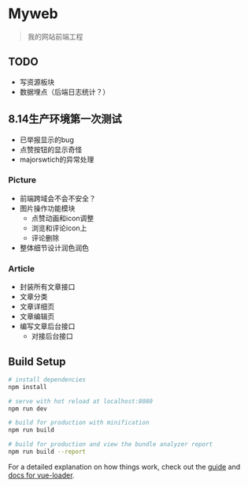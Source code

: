 # Myweb

> 我的网站前端工程

## TODO
* 写资源板块
* 数据埋点（后端日志统计？）

## 8.14生产环境第一次测试
* 已举报显示的bug
* 点赞按钮的显示奇怪
* majorswtich的异常处理

### Picture
* 前端跨域会不会不安全？
* 图片操作功能模块
  * 点赞动画和icon调整
  * 浏览和评论icon上
  * 评论删除
* 整体细节设计润色润色

### Article
* 封装所有文章接口
* 文章分类
* 文章详细页
* 文章编辑页
* 编写文章后台接口
  * 对接后台接口



## Build Setup

``` bash
# install dependencies
npm install

# serve with hot reload at localhost:8080
npm run dev

# build for production with minification
npm run build

# build for production and view the bundle analyzer report
npm run build --report
```

For a detailed explanation on how things work, check out the [guide](http://vuejs-templates.github.io/webpack/) and [docs for vue-loader](http://vuejs.github.io/vue-loader).


